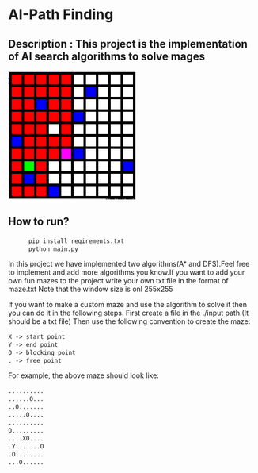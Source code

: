 # AI-Path Finding

## Description : This project is the implementation of AI search algorithms to solve mages

![image](./images/maze.PNG)

## How to run?
<pre>
	<code> pip install reqirements.txt </code>
	<code> python main.py</code>
</pre>

<p>In this project we have implemented two algorithms(A* and DFS).Feel free to implement and add more
algorithms you know.If you want to add your own fun mazes to the project write your own txt file in the format of maze.txt
Note that the window size is onl 255x255</p>

<p>
If you want to make a custom maze and use the algorithm to solve it then you can do it in the following steps.
First create a file in the ./input path.(It should be a txt file)
Then use the following convention to create the maze:
<pre>
<code>X -> start point</code>
<code>Y -> end point</code>
<code>O -> blocking point</code>
<code>. -> free point</code>
</pre>

For example, the above maze should look like:
<pre>
<code>..........</code>
<code>......O...</code>
<code>..O.......</code>
<code>.....O....</code>
<code>..........</code>
<code>O.........</code>
<code>....XO....</code>
<code>.Y.......O</code>
<code>.O........</code>
<code>...O......</code>
</pre>
</p>

